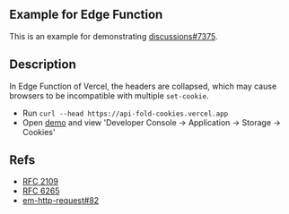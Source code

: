 ## Example for Edge Function

This is an example for demonstrating [discussions#7375](https://github.com/vercel/vercel/discussions/7375).

## Description

In Edge Function of Vercel, the headers are collapsed, which may cause browsers to be incompatible with multiple `set-cookie`.

- Run `curl --head https://api-fold-cookies.vercel.app`
- Open [demo](https://api-fold-cookies.vercel.app) and view 'Developer Console -> Application -> Storage -> Cookies'

## Refs

- [RFC 2109](https://www.rfc-editor.org/rfc/rfc2109#section-4.2.2)
- [RFC 6265](https://www.rfc-editor.org/rfc/rfc6265#section-4.2.1)
- [em-http-request#82](https://github.com/igrigorik/em-http-request/issues/82)
